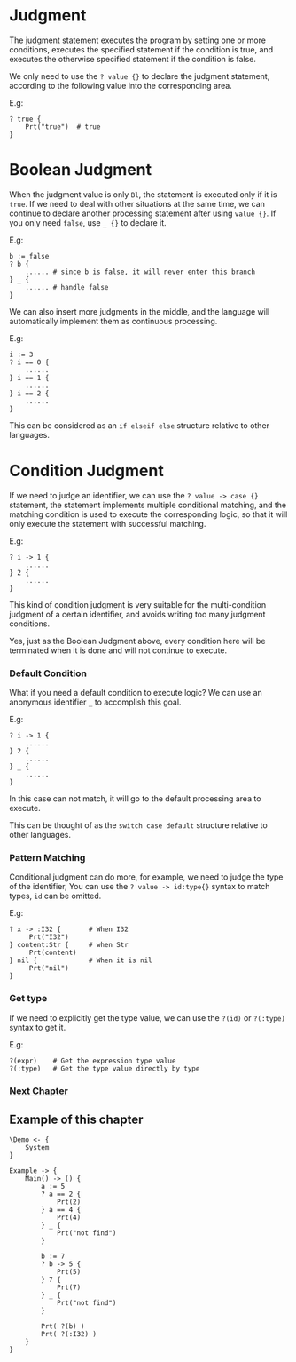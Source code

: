 # Judgment
The judgment statement executes the program by setting one or more conditions, executes the specified statement if the condition is true, and executes the otherwise specified statement if the condition is false.

We only need to use the `? value {}` to declare the judgment statement, according to the following value into the corresponding area.

E.g:
```
? true {
    Prt("true")  # true
}
```
# Boolean Judgment
When the judgment value is only `Bl`, the statement is executed only if it is `true`. 
If we need to deal with other situations at the same time, we can continue to declare another processing statement after using `value {}`.
If you only need `false`, use `_ {}` to declare it.

E.g:
```
b := false
? b {
    ...... # since b is false, it will never enter this branch
} _ {
    ...... # handle false
}
```

We can also insert more judgments in the middle, and the language will automatically implement them as continuous processing.

E.g:
```
i := 3
? i == 0 {
    ......
} i == 1 {
    ......
} i == 2 {
    ......
}
```

This can be considered as an `if elseif else` structure relative to other languages.
# Condition Judgment
If we need to judge an identifier, we can use the `? value -> case {}` statement, the statement implements multiple conditional matching, and the matching condition is used to execute the corresponding logic, so that it will only execute the statement with successful matching.

E.g:
```
? i -> 1 {
    ......
} 2 {
    ......
}
```
This kind of condition judgment is very suitable for the multi-condition judgment of a certain identifier, and avoids writing too many judgment conditions.

Yes, just as the Boolean Judgment above, every condition here will be terminated when it is done and will not continue to execute.

### Default Condition
What if you need a default condition to execute logic? We can use an anonymous identifier `_` to accomplish this goal.

E.g:
```
? i -> 1 {
    ......
} 2 {
    ......
} _ {
    ......
}
```
In this case can not match, it will go to the default processing area to execute.

This can be thought of as the `switch case default` structure relative to other languages.

### Pattern Matching
Conditional judgment can do more, for example, we need to judge the type of the identifier,
You can use the `? value -> id:type{}` syntax to match types, `id` can be omitted.

E.g:
```
? x -> :I32 {       # When I32
     Prt("I32")
} content:Str {     # when Str
     Prt(content)
} nil {             # When it is nil
     Prt("nil")
}
```
### Get type
If we need to explicitly get the type value, we can use the `?(id)` or `?(:type)` syntax to get it.

E.g:
```
?(expr)    # Get the expression type value
?(:type)   # Get the type value directly by type
```
### [Next Chapter](loop.md)

## Example of this chapter
```
\Demo <- {
    System
}

Example -> {
    Main() -> () {
        a := 5
        ? a == 2 { 
            Prt(2) 
        } a == 4 { 
            Prt(4) 
        } _ { 
            Prt("not find") 
        }

        b := 7
        ? b -> 5 { 
            Prt(5) 
        } 7 { 
            Prt(7) 
        } _ { 
            Prt("not find") 
        }

        Prt( ?(b) )
        Prt( ?(:I32) )
    }
}
```